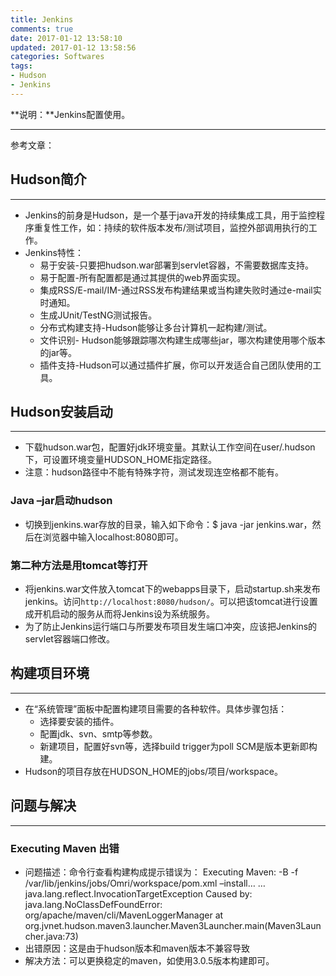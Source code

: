 ```yaml
---
title: Jenkins
comments: true
date: 2017-01-12 13:58:10
updated: 2017-01-12 13:58:56
categories: Softwares
tags:
- Hudson
- Jenkins
---
```


**说明：**Jenkins配置使用。
<!-- more -->


---
参考文章：

## Hudson简介
---
* Jenkins的前身是Hudson，是一个基于java开发的持续集成工具，用于监控程序重复性工作，如：持续的软件版本发布/测试项目，监控外部调用执行的工作。
* Jenkins特性：
	* 易于安装-只要把hudson.war部署到servlet容器，不需要数据库支持。
	* 易于配置-所有配置都是通过其提供的web界面实现。
	* 集成RSS/E-mail/IM-通过RSS发布构建结果或当构建失败时通过e-mail实时通知。
	* 生成JUnit/TestNG测试报告。
	* 分布式构建支持-Hudson能够让多台计算机一起构建/测试。
	* 文件识别- Hudson能够跟踪哪次构建生成哪些jar，哪次构建使用哪个版本的jar等。
	* 插件支持-Hudson可以通过插件扩展，你可以开发适合自己团队使用的工具。

## Hudson安装启动
---
* 下载hudson.war包，配置好jdk环境变量。其默认工作空间在user/.hudson下，可设置环境变量HUDSON_HOME指定路径。
* 注意：hudson路径中不能有特殊字符，测试发现连空格都不能有。

### Java –jar启动hudson

* 切换到jenkins.war存放的目录，输入如下命令：$ java -jar jenkins.war，然后在浏览器中输入localhost:8080即可。

### 第二种方法是用tomcat等打开

* 将jenkins.war文件放入tomcat下的webapps目录下，启动startup.sh来发布jenkins。访问`http://localhost:8080/hudson/`。可以把该tomcat进行设置成开机启动的服务从而将Jenkins设为系统服务。
* 为了防止Jenkins运行端口与所要发布项目发生端口冲突，应该把Jenkins的servlet容器端口修改。

## 构建项目环境
---
* 在“系统管理”面板中配置构建项目需要的各种软件。具体步骤包括：
	* 选择要安装的插件。
	* 配置jdk、svn、smtp等参数。
	* 新建项目，配置好svn等，选择build trigger为poll SCM是版本更新即构建。
* Hudson的项目存放在HUDSON_HOME的jobs/项目/workspace。


## 问题与解决
---
### Executing Maven 出错

* 问题描述：命令行查看构建构成提示错误为：
Executing Maven:  -B -f /var/lib/jenkins/jobs/Omri/workspace/pom.xml –install… …
java.lang.reflect.InvocationTargetException
Caused by: java.lang.NoClassDefFoundError: org/apache/maven/cli/MavenLoggerManager
    at org.jvnet.hudson.maven3.launcher.Maven3Launcher.main(Maven3Launcher.java:73)
* 出错原因：这是由于hudson版本和maven版本不兼容导致
* 解决方法：可以更换稳定的maven，如使用3.0.5版本构建即可。





